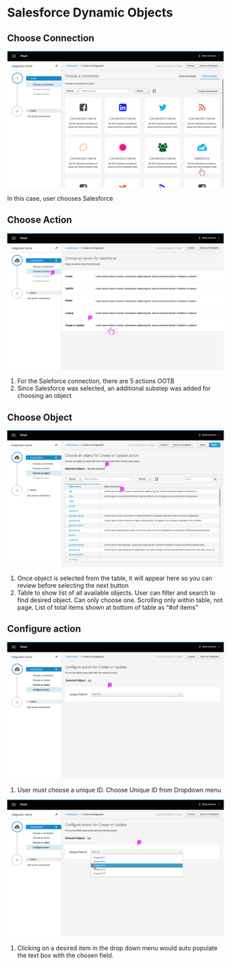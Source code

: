 # Salesforce Dynamic Objects

## Choose Connection
![Image of choosing connection](img/chooseconnection.png)

In this case, user chooses Salesforce

## Choose Action
![Image of choosing action](img/chooseaction.png)

1. For the Saleforce connection, there are 5 actions OOTB
1. Since Salesforce was selected, an additional substep was added for choosing an object

## Choose Object
![Image of choosing object](img/chooseobject.png)

1. Once object is selected from the table, it will appear here so you can review before selecting the next button
1. Table to show list of all available objects. User can filter and search to find desired object. Can only choose one. Scrolling only within table, not page. List of total items shown at bottom of table as “#of items”


## Configure action
![Image of configuring action](img/uniqueid.png)

1. User must choose a unique ID. Choose Unique ID from Dropdown menu

![Image of configuring action dropdown](img/uniqueiddropdown.png)

1. Clicking on a desired item in the drop down menu would auto populate the text box with the chosen field.
